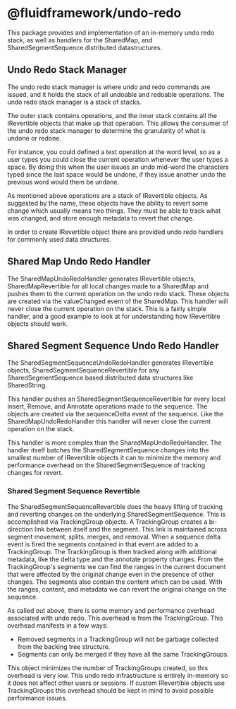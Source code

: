 # @fluidframework/undo-redo

This package provides and implementation of an in-memory undo redo stack, as well as handlers for the SharedMap, and
SharedSegmentSequence distributed datastructures.

## Undo Redo Stack Manager

The undo redo stack manager is where undo and redo commands are issued, and it holds the stack of all undoable and
redoable operations. The undo redo stack manager is a stack of stacks.

The outer stack contains operations, and the inner stack contains all the IRevertible objects that make up that
operation. This allows the consumer of the undo redo stack manager to determine the granularity of what is undone or
redone.

For instance, you could defined a text operation at the word level, so as a user types you could close the current
operation whenever the user types a space. By doing this when the user issues an undo mid-word the characters typed
since the last space would be undone, if they issue another undo the previous word would them be undone.

As mentioned above operations are a stack of IRevertible objects. As suggested by the name, these objects have the
ability to revert some change which usually means two things. They must be able to track what was changed, and store
enough metadata to revert that change.

In order to create IRevertible object there are provided undo redo handlers for commonly used data structures.

## Shared Map Undo Redo Handler

The SharedMapUndoRedoHandler generates IRevertible objects, SharedMapRevertible for all local changes made to a SharedMap and pushes them to the current operation on the undo redo stack. These objects are created via the valueChanged event of the SharedMap. This handler will never close the current operation on the stack. This is a fairly simple handler, and a good example to look at for understanding how IRevertible objects should work.

## Shared Segment Sequence Undo Redo Handler

The SharedSegmentSequenceUndoRedoHandler generates IRevertible objects, SharedSegmentSequenceRevertible for any
SharedSegmentSequence based distributed data structures like SharedString.

This handler pushes an SharedSegmentSequenceRevertible for every local Insert, Remove, and Annotate operations made to
the sequence. The objects are created via the sequenceDelta event of the sequence. Like the SharedMapUndoRedoHandler
this handler will never close the current operation on the stack.

This handler is more complex than the SharedMapUndoRedoHandler. The handler itself batches the SharedSegmentSequence
changes into the smallest number of IRevertible objects it can to minimize the memory and performance overhead on the
SharedSegmentSequence of tracking changes for revert.

### Shared Segment Sequence Revertible

The SharedSegmentSequenceRevertible does the heavy lifting of tracking and reverting changes on the underlying
SharedSegmentSequence. This is accomplished via TrackingGroup objects. A TrackingGroup creates a bi-direction link
between itself and the segment. This link is maintained across segment movement, splits, merges, and removal. When a
sequence delta event is fired the segments contained in that event are added to a TrackingGroup. The TrackingGroup is
then tracked along with additional metadata, like the delta type and the annotate property changes. From the
TrackingGroup's segments we can find the ranges in the current document that were affected by the original change even
in the presence of other changes. The segments also contain the content which can be used. With the ranges, content,
and metadata we can revert the original change on the sequence.

As called out above, there is some memory and performance overhead associated with undo redo. This overhead is from the
TrackingGroup. This overhead manifests in a few ways:

- Removed segments in a TrackingGroup will not be garbage collected from the backing tree structure.
- Segments can only be merged if they have all the same TrackingGroups.

This object minimizes the number of TrackingGroups created, so this overhead is very low. This undo redo infrastructure
is entirely in-memory so it does not affect other users or sessions. If custom IRevertible objects use TrackingGroups
this overhead should be kept in mind to avoid possible performance issues.
